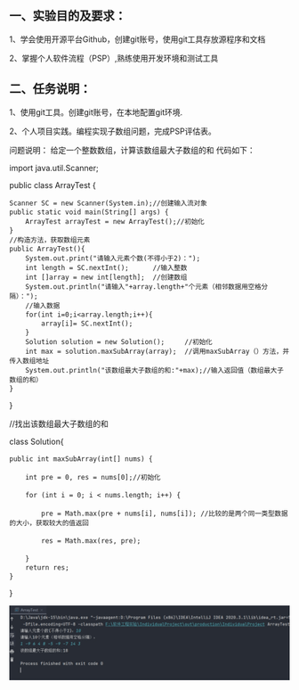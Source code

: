 
## 一、实验目的及要求：

1、学会使用开源平台Github，创建git账号，使用git工具存放源程序和文档

2、掌握个人软件流程（PSP）,熟练使用开发环境和测试工具

## 二、任务说明：

1、使用git工具。创建git账号，在本地配置git环境.

2、个人项目实践。编程实现子数组问题，完成PSP评估表。

问题说明：
给定一个整数数组，计算该数组最大子数组的和
代码如下：

import java.util.Scanner;

public class ArrayTest {

    Scanner SC = new Scanner(System.in);//创建输入流对象
    public static void main(String[] args) {
        ArrayTest arrayTest = new ArrayTest();//初始化
    }
    //构造方法，获取数组元素
    public ArrayTest(){
        System.out.print("请输入元素个数(不得小于2)：");
        int length = SC.nextInt();      //输入整数
        int []array = new int[length];  //创建数组
        System.out.println("请输入"+array.length+"个元素（相邻数据用空格分隔）：");
        //输入数据
        for(int i=0;i<array.length;i++){
            array[i]= SC.nextInt();
        }
        Solution solution = new Solution();     //初始化
        int max = solution.maxSubArray(array);  //调用maxSubArray（）方法，并传入数组地址
        System.out.println("该数组最大子数组的和:"+max);//输入返回值（数组最大子数组的和）
    }
}

//找出该数组最大子数组的和

class Solution{

    public int maxSubArray(int[] nums) {

        int pre = 0, res = nums[0];//初始化

        for (int i = 0; i < nums.length; i++) {

            pre = Math.max(pre + nums[i], nums[i]); //比较的是两个同一类型数据的大小，获取较大的值返回

            res = Math.max(res, pre);
            
        }
        return res;
    }
}


![输入图片说明](IndividualProject/1.jpg)


